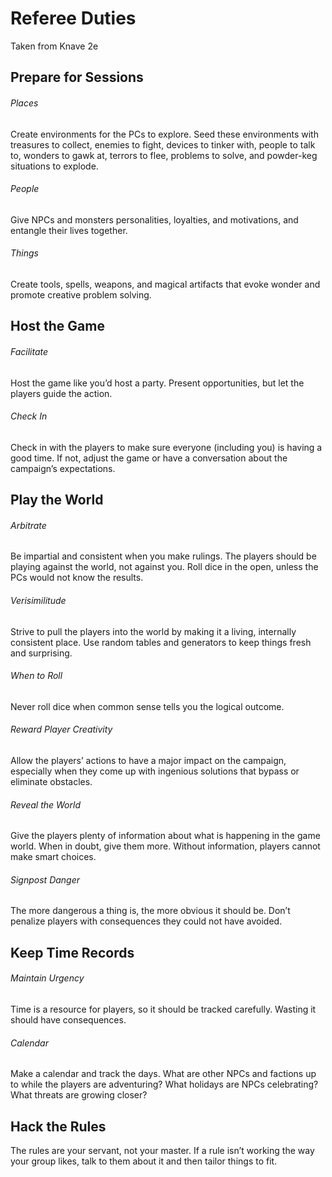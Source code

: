 # Referee Duties

Taken from Knave 2e

## Prepare for Sessions
###### Places
Create environments for the PCs to explore. Seed these environments with treasures to collect, enemies to fight, devices to tinker with, people to talk to, wonders to gawk at, terrors to flee, problems to solve, and powder-keg situations to explode. 
###### People 
Give NPCs and monsters personalities, loyalties, and motivations, and entangle their lives together. 
###### Things 
Create tools, spells, weapons, and magical artifacts that evoke wonder and promote creative problem solving. 

## Host the Game 
###### Facilitate
Host the game like you’d host a party. Present opportunities, but let the players guide the action. 
###### Check In 
Check in with the players to make sure everyone (including you) is having a good time. If not, adjust the game or have a conversation about the campaign’s expectations. 

## Play the World
###### Arbitrate 
Be impartial and consistent when you make rulings. The players should be playing against the world, not against you. Roll dice in the open, unless the PCs would not know the results.
###### Verisimilitude
Strive to pull the players into the world by making it a living, internally consistent place. Use random tables and generators to keep things fresh and surprising. 
###### When to Roll 
Never roll dice when common sense tells you the logical outcome. 
###### Reward Player Creativity 
Allow the players’ actions to have a major impact on the campaign, especially when they come up with ingenious solutions that bypass or eliminate obstacles. 
###### Reveal the World 
Give the players plenty of information about what is happening in the game world. When in doubt, give them more. Without information, players cannot make smart choices. 
###### Signpost Danger
The more dangerous a thing is, the more obvious it should be. Don’t penalize players with consequences they could not have avoided. 

## Keep Time Records
###### Maintain Urgency 
Time is a resource for players, so it should be tracked carefully. Wasting it should have consequences. 
###### Calendar
Make a calendar and track the days. What are other NPCs and factions up to while the players are adventuring? What holidays are NPCs celebrating? What threats are growing closer? 

## Hack the Rules
The rules are your servant, not your master. If a rule isn’t working the way your group likes, talk to them about it and then tailor things to fit.
